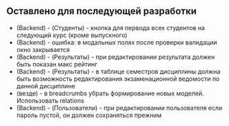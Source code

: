 Оставлено для последующей разработки
------------------------------------

* (Backend) - (Студенты) - кнопка для первода всех студентов на следующий курс (кроме выпускного)
* (Backend) - ошибка: в модальных полях после проверки валидации окно закрывается
* (Backend) - (Результаты) - при редактировании результата должен быть показан макс рейтинг
* (Backend) - (Результаты) - в таблице семестров дисциплины должна быть возможность редактирования экзаменационной ведомости по данной дисциплине
* (везде) - в breadcrumbs убрать формирование новых моделей. Использовать  relations
* (Backend) - (Пользователи) - при редактировании пользователя если пароль пустой, он должен сохраняться прежним








